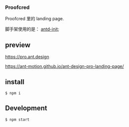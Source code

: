 ### Proofcred

Proofcred 里的 landing page.

脚手架使用的是： [antd-init](https://github.com/ant-design/antd-init);

## preview

https://pro.ant.design

https://ant-motion.github.io/ant-design-pro-landing-page/

## install

```
$ npm i
```

## Development

```
$ npm start
```
